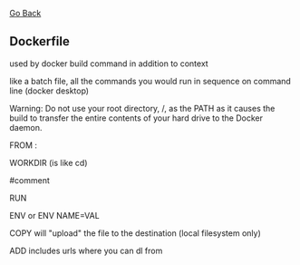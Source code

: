 [Go Back](../README.md)


## Dockerfile

used by docker build command 
in addition to context 

like a batch file, all the commands you would run in sequence on command line (docker desktop)

Warning: Do not use your root directory, /,
as the PATH as it causes the build to transfer the entire contents of your hard drive to the Docker daemon.

FROM <name of image>:<tag>

WORKDIR <path>
(is like cd)

#comment

RUN <name of executable> 

ENV <environment variable> <value>
or ENV NAME=VAL

COPY <src> <dest> will "upload" the file to the destination (local filesystem only)

ADD <src> <dest> includes urls where you can dl from 
